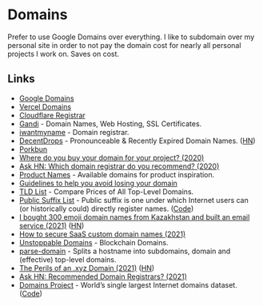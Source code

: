 # Domains

Prefer to use Google Domains over everything. I like to subdomain over my personal site in order to not pay the domain cost for nearly all personal projects I work on. Saves on cost.

## Links

- [Google Domains](https://domains.google/)
- [Vercel Domains](https://vercel.com/domains)
- [Cloudflare Registrar](https://www.cloudflare.com/products/registrar/)
- [Gandi](https://www.gandi.net/en) - Domain Names, Web Hosting, SSL Certificates.
- [iwantmyname](https://iwantmyname.com/) - Domain registrar.
- [DecentDrops](https://decentdrops.com/) - Pronounceable & Recently Expired Domain Names. ([HN](https://news.ycombinator.com/item?id=23704983))
- [Porkbun](https://porkbun.com/)
- [Where do you buy your domain for your project? (2020)](https://www.indiehackers.com/post/where-do-you-buy-your-domain-for-your-project-09f6dfebe4)
- [Ask HN: Which domain registrar do you recommend? (2020)](https://news.ycombinator.com/item?id=24513514)
- [Product Names](https://twitter.com/ProductNames) - Available domains for product inspiration.
- [Guidelines to help you avoid losing your domain](https://onlineornot.com/articles/guidelines-to-help-avoid-losing-your-domain)
- [TLD List](https://tld-list.com/) - Compare Prices of All Top-Level Domains.
- [Public Suffix List](https://publicsuffix.org/) - Public suffix is one under which Internet users can (or historically could) directly register names. ([Code](https://github.com/publicsuffix/list))
- [I bought 300 emoji domain names from Kazakhstan and built an email service (2021)](https://tinyprojects.dev/projects/mailoji) ([HN](https://news.ycombinator.com/item?id=26422799))
- [How to secure SaaS custom domain names (2021)](https://blog.brandssl.io/how-to-secure-saas-custom-domain-names)
- [Unstoppable Domains](https://unstoppabledomains.com/) - Blockchain Domains.
- [parse-domain](https://github.com/peerigon/parse-domain) - Splits a hostname into subdomains, domain and (effective) top-level domains.
- [The Perils of an .xyz Domain (2021)](https://www.spotvirtual.com/blog/the-perils-of-an-xyz-domain/) ([HN](https://news.ycombinator.com/item?id=28554400))
- [Ask HN: Recommended Domain Registrars? (2021)](https://news.ycombinator.com/item?id=29633404)
- [Domains Project](https://domainsproject.org/) - World’s single largest Internet domains dataset. ([Code](https://github.com/tb0hdan/domains))
